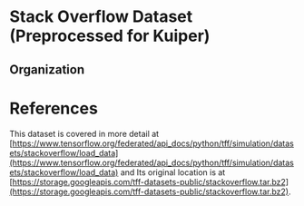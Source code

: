 # Stack Overflow Dataset (Preprocessed for Kuiper)


## Organization



# References
This dataset is covered in more detail at [https://www.tensorflow.org/federated/api_docs/python/tff/simulation/datasets/stackoverflow/load_data](https://www.tensorflow.org/federated/api_docs/python/tff/simulation/datasets/stackoverflow/load_data) and Its original location is at
[https://storage.googleapis.com/tff-datasets-public/stackoverflow.tar.bz2](https://storage.googleapis.com/tff-datasets-public/stackoverflow.tar.bz2).